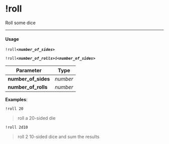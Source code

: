 # !roll

Roll some dice

---

#### Usage
`!roll`__*`<number_of_sides>`*__

`!roll`__*`<number_of_rolls>`*__`d`__*`<number_of_sides>`*__

|Parameter|Type|
|---|---|
|__number_of_sides__|_number_|
|__number_of_rolls__|_number_|

__Examples__:

`!roll 20`
> roll a 20-sided die

`!roll 2d10`
> roll 2 10-sided dice and sum the results
